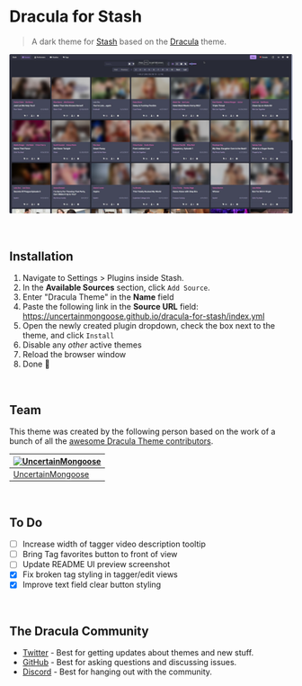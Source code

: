 # Dracula for Stash

> A dark theme for [Stash](https://stashapp.cc) based on the [Dracula](https://draculatheme.com) theme.

![Screenshot](./screenshot.png)

&nbsp;

## Installation

1. Navigate to Settings > Plugins inside Stash.
2. In the **Available Sources** section, click `Add Source`.
3. Enter "Dracula Theme" in the **Name** field
4. Paste the following link in the **Source URL** field: https://uncertainmongoose.github.io/dracula-for-stash/index.yml
5. Open the newly created plugin dropdown, check the box next to the theme, and click `Install`
6. Disable any *other* active themes
7. Reload the browser window
8. Done 🎉

&nbsp;

## Team

This theme was created by the following person based on the work of a bunch of all the [awesome Dracula Theme contributors](https://github.com/dracula/foobar/graphs/contributors).

| [![UncertainMongoose](https://github.com/uncertainmongoose.png?size=100)](https://github.com/uncertainmongoose) |
| -------------------------------------------------------------------------------------------------------- |
| [UncertainMongoose](https://github.com/uncertainmongoose)                                                |

&nbsp;

## To Do

- [ ] Increase width of tagger video description tooltip
- [ ] Bring Tag favorites button to front of view
- [ ] Update README UI preview screenshot
- [X] Fix broken tag styling in tagger/edit views
- [X] Improve text field clear button styling

&nbsp;

## The Dracula Community

- [Twitter](https://twitter.com/draculatheme) - Best for getting updates about themes and new stuff.
- [GitHub](https://github.com/dracula/dracula-theme/discussions) - Best for asking questions and discussing issues.
- [Discord](https://draculatheme.com/discord-invite) - Best for hanging out with the community.
